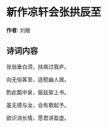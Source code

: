 # 新作凉轩会张拱辰至

**作者**: 刘敞

## 诗词内容

张翁垂白须，扶病过我庐。

向无俗客至，适慰幽人居。

酌此瓢中泉，振兹架上书。

虽无德与汝，会有歌起予。

欲识消长情，愿君讲盈虚。

